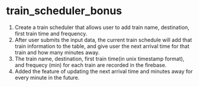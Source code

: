 # train_scheduler_bonus
1. Create a train scheduler that allows user to add train name, destination, first train time and frequency.
2. After user submits the input data, the current train schedule will add that train information to the table, and give user the next arrival time for that train and how many minutes away.
3. The train name, destination, first train time(in unix timestamp format), and frequecy (min) for each train are recorded in the firebase.
4. Added the feature of updating the next arrival time and minutes away for every minute in the future.